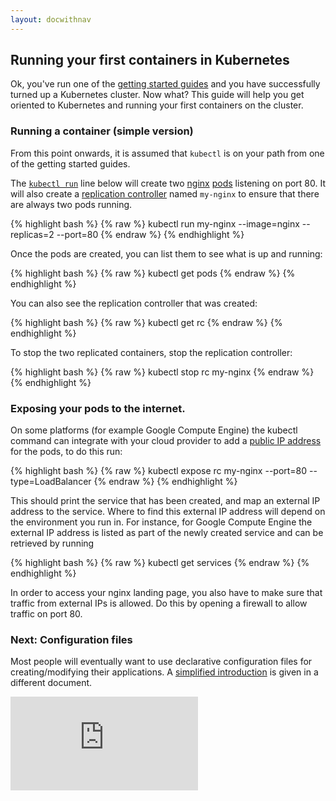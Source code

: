 ```yaml
---
layout: docwithnav
---
```

<!-- BEGIN MUNGE: UNVERSIONED_WARNING -->


<!-- END MUNGE: UNVERSIONED_WARNING -->

## Running your first containers in Kubernetes

Ok, you've run one of the [getting started guides](../../docs/getting-started-guides/) and you have
successfully turned up a Kubernetes cluster.  Now what?  This guide will help you get oriented
to Kubernetes and running your first containers on the cluster.

### Running a container (simple version)

From this point onwards, it is assumed that `kubectl` is on your path from one of the getting started guides.

The [`kubectl run`](kubectl/kubectl_run.html) line below will create two [nginx](https://registry.hub.docker.com/_/nginx/) [pods](pods.html) listening on port 80. It will also create a [replication controller](replication-controller.html) named `my-nginx` to ensure that there are always two pods running.

{% highlight bash %}
{% raw %}
kubectl run my-nginx --image=nginx --replicas=2 --port=80
{% endraw %}
{% endhighlight %}

Once the pods are created, you can list them to see what is up and running:

{% highlight bash %}
{% raw %}
kubectl get pods
{% endraw %}
{% endhighlight %}

You can also see the replication controller that was created:

{% highlight bash %}
{% raw %}
kubectl get rc
{% endraw %}
{% endhighlight %}

To stop the two replicated containers, stop the replication controller:

{% highlight bash %}
{% raw %}
kubectl stop rc my-nginx
{% endraw %}
{% endhighlight %}

### Exposing your pods to the internet.

On some platforms (for example Google Compute Engine) the kubectl command can integrate with your cloud provider to add a [public IP address](services.html#external-services) for the pods,
to do this run:

{% highlight bash %}
{% raw %}
kubectl expose rc my-nginx --port=80 --type=LoadBalancer
{% endraw %}
{% endhighlight %}

This should print the service that has been created, and map an external IP address to the service. Where to find this external IP address will depend on the environment you run in.  For instance, for Google Compute Engine the external IP address is listed as part of the newly created service and can be retrieved by running

{% highlight bash %}
{% raw %}
kubectl get services
{% endraw %}
{% endhighlight %}

In order to access your nginx landing page, you also have to make sure that traffic from external IPs is allowed. Do this by opening a firewall to allow traffic on port 80.

### Next: Configuration files

Most people will eventually want to use declarative configuration files for creating/modifying their applications.  A [simplified introduction](simple-yaml.html)
is given in a different document.


<!-- TAG IS_VERSIONED -->


<!-- BEGIN MUNGE: GENERATED_ANALYTICS -->
[![Analytics](https://kubernetes-site.appspot.com/UA-36037335-10/GitHub/docs/user-guide/simple-nginx.md?pixel)]()
<!-- END MUNGE: GENERATED_ANALYTICS -->

